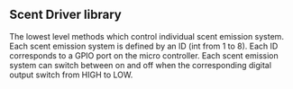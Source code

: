 ## Scent Driver library 

The lowest level methods which control individual scent emission system. Each scent emission system is defined by an ID (int from 1 to 8). Each ID corresponds to a GPIO port on the micro controller. 
Each scent emission system can switch between on and off when the corresponding digital output switch from HIGH to LOW.